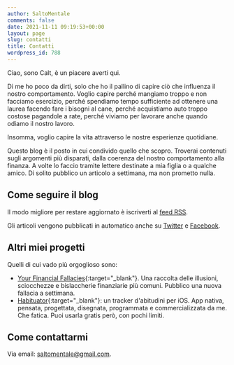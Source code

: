 ```yaml
---
author: SaltoMentale
comments: false
date: 2021-11-11 09:19:53+00:00
layout: page
slug: contatti
title: Contatti
wordpress_id: 788
---
```


Ciao, sono Calt, è un piacere averti qui.

Di me ho poco da dirti, solo che ho il pallino di capire ciò che influenza il nostro comportamento. Voglio capire perché mangiamo troppo e non facciamo esercizio, perché spendiamo tempo sufficiente ad ottenere una laurea facendo fare i bisogni al cane, perché acquistiamo auto troppo costose pagandole a rate, perché viviamo per lavorare anche quando odiamo il nostro lavoro.

Insomma, voglio capire la vita attraverso le nostre esperienze quotidiane.

Questo blog è il posto in cui condivido quello che scopro. Troverai contenuti sugli argomenti più disparati, dalla coerenza del nostro comportamento alla finanza. A volte lo faccio tramite lettere destinate a mia figlia o a qualche amico. Di solito pubblico un articolo a settimana, ma non prometto nulla.

## Come seguire il blog

Il modo migliore per restare aggiornato è iscriverti al [feed RSS](https://saltomentale.it/feed/index.xml). 

Gli articoli vengono pubblicati in automatico anche su [Twitter](https://twitter.com/SaltomentaleIt) e [Facebook](https://www.facebook.com/people/SaltoMentale/100083943617490/).

## Altri miei progetti

Quelli di cui vado più orgoglioso sono:

- [Your Financial Fallacies](https://financialfallacies.com/){:target="_blank"}. Una raccolta delle illusioni, sciocchezze e bislaccherie finanziarie più comuni. Pubblico una nuova fallacia a settimana.
- [Habituator](https://habituator.app/){:target="_blank"}: un tracker d'abitudini per iOS. App nativa, pensata, progettata, disegnata, programmata e commercializzata da me. Che fatica. Puoi usarla gratis però, con pochi limiti.

## Come contattarmi

Via email: [saltomentale@gmail.com](mailto:saltomentale@gmail.com). 

